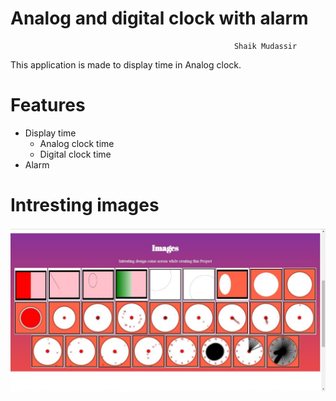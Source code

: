 # Analog and digital clock with alarm

                                                      Shaik Mudassir

This application is made to display time in Analog clock.

# Features
+ Display time
  * Analog clock time
  * Digital clock time
+ Alarm

# Intresting images

![Intresting images](/img/screenshoot/image.jpg)
